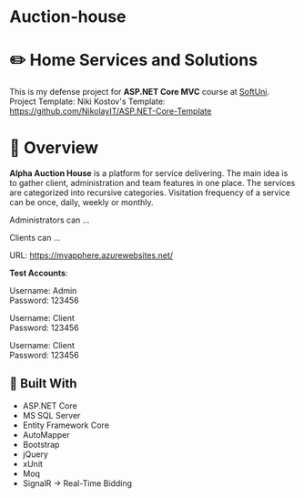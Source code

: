 # Auction-house

# :pencil2: Home Services and Solutions
This is my defense project for **ASP.NET Core MVC** course at [SoftUni](https://softuni.bg).
Project Template:
Niki Kostov's Template: https://github.com/NikolayIT/ASP.NET-Core-Template

# :memo: Overview
**Alpha Auction House** is a platform for service delivering. The main idea is to gather client, administration and team features in one place. The services are categorized into recursive categories. Visitation frequency of a service can be once, daily, weekly or monthly.

  Administrators can ...

  Clients can ...
  
URL: <https://myapphere.azurewebsites.net/>

**Test Accounts**:

Username: Admin  
Password: 123456  

Username: Client  
Password: 123456  

Username: Client  
Password: 123456

## :hammer: Built With
- ASP.NET Core
- MS SQL Server
- Entity Framework Core
- AutoMapper 
- Bootstrap
- jQuery
- xUnit
- Moq
- SignalR -> Real-Time Bidding
